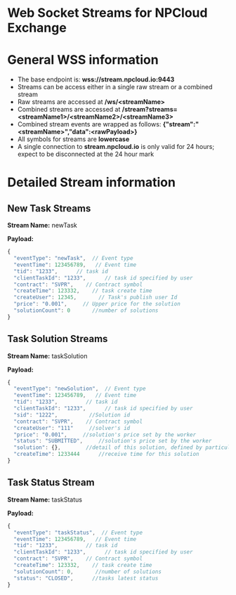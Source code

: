 # Web Socket Streams for NPCloud Exchange
# General WSS information
* The base endpoint is: **wss://stream.npcloud.io:9443**
* Streams can be access either in a single raw stream or a combined stream
* Raw streams are accessed at **/ws/\<streamName\>**
* Combined streams are accessed at **/stream?streams=\<streamName1\>/\<streamName2\>/\<streamName3\>**
* Combined stream events are wrapped as follows: **{"stream":"\<streamName\>","data":\<rawPayload\>}**
* All symbols for streams are **lowercase**
* A single connection to **stream.npcloud.io** is only valid for 24 hours; expect to be disconnected at the 24 hour mark

# Detailed Stream information

## New Task Streams

**Stream Name:** newTask

**Payload:**
```javascript
{
  "eventType": "newTask",  // Event type
  "eventTime": 123456789,   // Event time
  "tid": "1233",      // task id
  "clientTaskId": "1233",      // task id specified by user
  "contract": "SVPR",    // Contract symbol
  "createTime": 123332,    // task create time
  "createUser": 12345,       // Task's publish user Id
  "price": "0.001",     // Upper price for the solution
  "solutionCount": 0       //number of solutions
}
```

## Task Solution Streams


**Stream Name:** taskSolution

**Payload:**
```javascript
{
  "eventType": "newSolution",  // Event type
  "eventTime": 123456789,   // Event time
  "tid": "1233",         // task id
  "clientTaskId": "1233",      // task id specified by user
  "sid": "1222",          //Solution id
  "contract": "SVPR",    // Contract symbol
  "createUser": "111"     //solver's id
  "price": "0.001",     //solution's price set by the worker
  "status": "SUBMITTED",     //solution's price set by the worker
  "solution": {},        //detail of this solution, defined by particular contracts(see contracts document)
  "createTime": 1233444      //receive time for this solution
}
```

## Task Status Stream


**Stream Name:** taskStatus

**Payload:**
```javascript
{
  "eventType": "taskStatus",  // Event type
  "eventTime": 123456789,   // Event time
  "tid": "1233",         // task id
  "clientTaskId": "1233",      // task id specified by user
  "contract": "SVPR",    // Contract symbol
  "createTime": 123332,    // task create time
  "solutionCount": 0,       //number of solutions
  "status": "CLOSED",      //tasks latest status
}
```